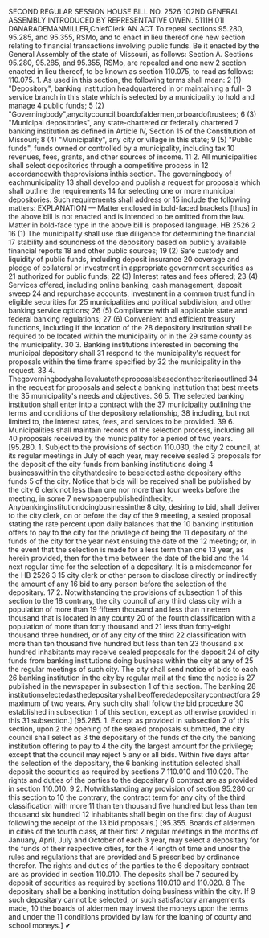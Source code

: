SECOND REGULAR SESSION
HOUSE BILL NO. 2526
102ND GENERAL ASSEMBLY
INTRODUCED BY REPRESENTATIVE OWEN.
5111H.01I DANARADEMANMILLER,ChiefClerk
AN ACT
To repeal sections 95.280, 95.285, and 95.355, RSMo, and to enact in lieu thereof one new
section relating to financial transactions involving public funds.
Be it enacted by the General Assembly of the state of Missouri, as follows:
Section A. Sections 95.280, 95.285, and 95.355, RSMo, are repealed and one new
2 section enacted in lieu thereof, to be known as section 110.075, to read as follows:
110.075. 1. As used in this section, the following terms shall mean:
2 (1) "Depository", banking institution headquartered in or maintaining a full-
3 service branch in this state which is selected by a municipality to hold and manage
4 public funds;
5 (2) "Governingbody",anycitycouncil,boardofaldermen,orboardoftrustees;
6 (3) "Municipal depositories", any state-chartered or federally chartered
7 banking institution as defined in Article IV, Section 15 of the Constitution of Missouri;
8 (4) "Municipality", any city or village in this state;
9 (5) "Public funds", funds owned or controlled by a municipality, including tax
10 revenues, fees, grants, and other sources of income.
11 2. All municipalities shall select depositories through a competitive process in
12 accordancewith theprovisions inthis section. The governingbody of eachmunicipality
13 shall develop and publish a request for proposals which shall outline the requirements
14 for selecting one or more municipal depositories. Such requirements shall address or
15 include the following matters:
EXPLANATION — Matter enclosed in bold-faced brackets [thus] in the above bill is not enacted and is
intended to be omitted from the law. Matter in bold-face type in the above bill is proposed language.
HB 2526 2
16 (1) The municipality shall use due diligence for determining the financial
17 stability and soundness of the depository based on publicly available financial reports
18 and other public sources;
19 (2) Safe custody and liquidity of public funds, including deposit insurance
20 coverage and pledge of collateral or investment in appropriate government securities as
21 authorized for public funds;
22 (3) Interest rates and fees offered;
23 (4) Services offered, including online banking, cash management, deposit sweep
24 and repurchase accounts, investment in a common trust fund in eligible securities for
25 municipalities and political subdivision, and other banking service options;
26 (5) Compliance with all applicable state and federal banking regulations;
27 (6) Convenient and efficient treasury functions, including if the location of the
28 depository institution shall be required to be located within the municipality or in the
29 same county as the municipality.
30 3. Banking institutions interested in becoming the municipal depository shall
31 respond to the municipality's request for proposals within the time frame specified by
32 the municipality in the request.
33 4. Thegoverningbodyshallevaluatetheproposalsbasedonthecriteriaoutlined
34 in the request for proposals and select a banking institution that best meets the
35 municipality's needs and objectives.
36 5. The selected banking institution shall enter into a contract with the
37 municipality outlining the terms and conditions of the depository relationship,
38 including, but not limited to, the interest rates, fees, and services to be provided.
39 6. Municipalities shall maintain records of the selection process, including all
40 proposals received by the municipality for a period of two years.
[95.280. 1. Subject to the provisions of section 110.030, the city
2 council, at its regular meetings in July of each year, may receive sealed
3 proposals for the deposit of the city funds from banking institutions doing
4 businesswithin the citythatdesire to beselected asthe depositary ofthe funds
5 of the city. Notice that bids will be received shall be published by the city
6 clerk not less than one nor more than four weeks before the meeting, in some
7 newspaperpublishedinthecity. Anybankinginstitutiondoingbusinessinthe
8 city, desiring to bid, shall deliver to the city clerk, on or before the day of the
9 meeting, a sealed proposal stating the rate percent upon daily balances that the
10 banking institution offers to pay to the city for the privilege of being the
11 depositary of the funds of the city for the year next ensuing the date of the
12 meeting; or, in the event that the selection is made for a less term than one
13 year, as herein provided, then for the time between the date of the bid and the
14 next regular time for the selection of a depositary. It is a misdemeanor for the
HB 2526 3
15 city clerk or other person to disclose directly or indirectly the amount of any
16 bid to any person before the selection of the depositary.
17 2. Notwithstanding the provisions of subsection 1 of this section to the
18 contrary, the city council of any third class city with a population of more than
19 fifteen thousand and less than nineteen thousand that is located in any county
20 of the fourth classification with a population of more than forty thousand and
21 less than forty-eight thousand three hundred, or of any city of the third
22 classification with more than ten thousand five hundred but less than ten
23 thousand six hundred inhabitants may receive sealed proposals for the deposit
24 of city funds from banking institutions doing business within the city at any of
25 the regular meetings of such city. The city shall send notice of bids to each
26 banking institution in the city by regular mail at the time the notice is
27 published in the newspaper in subsection 1 of this section. The banking
28 institutionselectedasthedepositaryshallbeofferedadepositarycontractfora
29 maximum of two years. Any such city shall follow the bid procedure
30 established in subsection 1 of this section, except as otherwise provided in this
31 subsection.]
[95.285. 1. Except as provided in subsection 2 of this section, upon
2 the opening of the sealed proposals submitted, the city council shall select as
3 the depositary of the funds of the city the banking institution offering to pay to
4 the city the largest amount for the privilege; except that the council may reject
5 any or all bids. Within five days after the selection of the depositary, the
6 banking institution selected shall deposit the securities as required by sections
7 110.010 and 110.020. The rights and duties of the parties to the depositary
8 contract are as provided in section 110.010.
9 2. Notwithstanding any provision of section 95.280 or this section to
10 the contrary, the contract term for any city of the third classification with more
11 than ten thousand five hundred but less than ten thousand six hundred
12 inhabitants shall begin on the first day of August following the receipt of the
13 bid proposals.]
[95.355. Boards of aldermen in cities of the fourth class, at their first
2 regular meetings in the months of January, April, July and October of each
3 year, may select a depositary for the funds of their respective cities, for the
4 length of time and under the rules and regulations that are provided and
5 prescribed by ordinance therefor. The rights and duties of the parties to the
6 depositary contract are as provided in section 110.010. The deposits shall be
7 secured by deposit of securities as required by sections 110.010 and 110.020.
8 The depositary shall be a banking institution doing business within the city. If
9 such depositary cannot be selected, or such satisfactory arrangements made,
10 the boards of aldermen may invest the moneys upon the terms and under the
11 conditions provided by law for the loaning of county and school moneys.]
✔